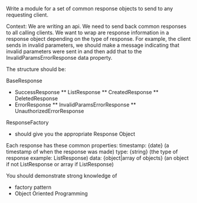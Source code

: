 Write a module for a set of common response objects to send to any requesting client.

Context:
We are writing an api. We need to send back common responses to all calling clients. We want to wrap are response information in a response object depending on the type of response. For example, the client sends in invalid parameters, we should make a message indicating that invalid parameters were sent in and then add that to the InvalidParamsErrorResponse data property.

The structure should be:

BaseResponse
* SuccessResponse
** ListResponse
** CreatedResponse
** DeletedResponse
* ErrorResponse
** InvalidParamsErrorResponse
** UnauthorizedErrorResponse

ResponseFactory
* should give you the appropriate Response Object


Each response has these common properties:
timestamp: {date} (a timestamp of when the response was made)
type: {string} (the type of response example: ListResponse)
data: {object|array of objects} (an object if not ListResponse or array if ListResponse)

You should demonstrate strong knowledge of 

* factory pattern
* Object Oriented Programming
